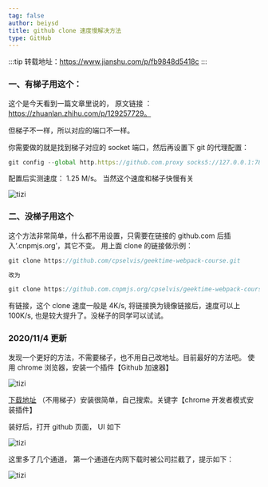 ```yaml
---
tag: false
author: beiysd
title: github clone 速度慢解决方法
type: GitHub
---
```


:::tip
转载地址：https://www.jianshu.com/p/fb9848d5418c
:::

### 一、有梯子用这个：

这个是今天看到一篇文章里说的， 原文链接 ： https://zhuanlan.zhihu.com/p/129257729。

但梯子不一样，所以对应的端口不一样。

你需要做的就是找到梯子对应的 socket 端口，然后再设置下 git 的代理配置：

```js
git config --global http.https://github.com.proxy socks5://127.0.0.1:7891
```

配置后实测速度： 1.25 M/s。 当然这个速度和梯子快慢有关

![tizi](/assets/md-imgs/github_slow_01.png)

### 二、没梯子用这个

这个方法非常简单，什么都不用设置，只需要在链接的 github.com 后插入‘.cnpmjs.org’，其它不变。 用上面 clone 的链接做示例：

```js
git clone https://github.com/cpselvis/geektime-webpack-course.git

改为

git clone https://github.com.cnpmjs.org/cpselvis/geektime-webpack-course.git
```

有链接，这个 clone 速度一般是 4K/s, 将链接换为镜像链接后，速度可以上 100K/s, 也是较大提升了。没梯子的同学可以试试。

### 2020/11/4 更新

发现一个更好的方法，不需要梯子，也不用自己改地址。目前最好的方法吧。 使用 chrome 浏览器，安装一个插件【Github 加速器】

![tizi](/assets/md-imgs/github_slow_02.png)

[下载地址](https://chrome.zzzmh.cn/info?token=mfnkflidjnladnkldfonnaicljppahpg) （不用梯子）安装很简单，自己搜索。关键字【chrome 开发者模式安装插件】

装好后，打开 github 页面， UI 如下

![tizi](/assets/md-imgs/github_slow_03.png)

这里多了几个通道， 第一个通道在内网下载时被公司拦截了，提示如下：

![tizi](/assets/md-imgs/github_slow_04.png)
